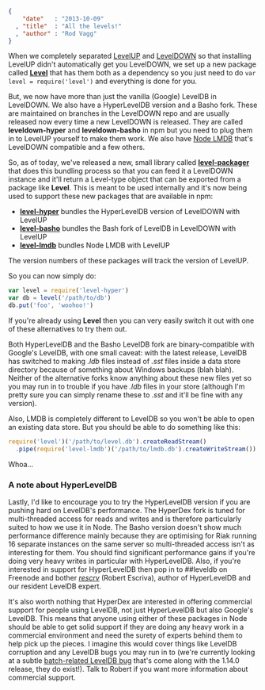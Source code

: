 ```json
{
    "date"   : "2013-10-09"
  , "title"  : "All the levels!"
  , "author" : "Rod Vagg"
}
```

When we completely separated [LevelUP](https://github.com/rvagg/node-levelup) and [LevelDOWN](https://github.com/rvagg/node-leveldown) so that installing LevelUP didn't automatically get you LevelDOWN, we set up a new package called **[Level](https://github.com/Level/level)** that has them both as a dependency so you just need to do `var level = require('level')` and everything is done for you.

But, we now have more than just the vanilla (Google) LevelDB in LevelDOWN. We also have a HyperLevelDB version and a Basho fork. These are maintained on branches in the LevelDOWN repo and are usually released now every time a new LevelDOWN is released. They are called **leveldown-hyper** and **leveldown-basho** in npm but you need to plug them in to LevelUP yourself to make them work. We also have [Node LMDB](https://github.com/rvagg/lmdb) that's LevelDOWN compatible and a few others.

So, as of today, we've released a new, small library called **[level-packager](https://github.com/level/level-packager)** that does this bundling process so that you can feed it a LevelDOWN instance and it'll return a Level-type object that can be exported from a package like **Level**. This is meant to be used internally and it's now being used to support these new packages that are available in npm:

 * **[level-hyper](https://github.com/Level/level-hyper)** bundles the HyperLevelDB version of LevelDOWN with LevelUP
 * **[level-basho](https://github.com/Level/level-basho)** bundles the Bash fork of LevelDB in LevelDOWN with LevelUP
 * **[level-lmdb](https://github.com/Level/level-lmdb)** bundles Node LMDB with LevelUP

The version numbers of these packages will track the version of LevelUP.

So you can now simply do:

```js
var level = require('level-hyper')
var db = level('/path/to/db')
db.put('foo', 'woohoo!')
```

If you're already using **Level** then you can very easily switch it out with one of these alternatives to try them out.

Both HyperLevelDB and the Basho LevelDB fork are binary-compatible with Google's LevelDB, with one small caveat: with the latest release, LevelDB has switched to making *.ldb* files instead of *.sst* files inside a data store directory because of something about Windows backups (blah blah). Neither of the alternative forks know anything about these new files yet so you may run in to trouble if you have *.ldb* files in your store (although I'm pretty sure you can simply rename these to *.sst* and it'll be fine with any version).

Also, LMDB is completely different to LevelDB so you won't be able to open an existing data store. But you should be able to do something like this:

```js
require('level')('/path/to/level.db').createReadStream()
  .pipe(require('level-lmdb')('/path/to/lmdb.db').createWriteStream())
```

Whoa...

### A note about HyperLevelDB

Lastly, I'd like to encourage you to try the HyperLevelDB version if you are pushing hard on LevelDB's performance. The HyperDex fork is tuned for multi-threaded access for reads and writes and is therefore particularly suited to how we use it in Node. The Basho version doesn't show much performance difference mainly because they are optimising for Riak running 16 separate instances on the same server so multi-threaded access isn't as interesting for them. You should find significant performance gains if you're doing very heavy writes in particular with HyperLevelDB. Also, if you're interested in support for HyperLevelDB then pop in to ##leveldb on Freenode and bother *[rescrv](https://twitter.com/rescrv)* (Robert Escriva), author of HyperLevelDB and our resident LevelDB expert.

It's also worth nothing that HyperDex are interested in offering commercial support for people using LevelDB, not just HyperLevelDB but also Google's LevelDB. This means that anyone using either of these packages in Node should be able to get solid support if they are doing any heavy work in a commercial environment and need the surety of experts behind them to help pick up the pieces. I imagine this would cover things like LevelDB corruption and any LevelDB bugs you may run in to (we're currently looking at a subtle [batch-related LevelDB bug](https://github.com/rvagg/node-levelup/issues/171) that's come along with the 1.14.0 release, they do exist!). Talk to Robert if you want more information about commercial support.